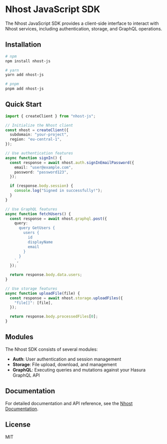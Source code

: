 # Nhost JavaScript SDK

The Nhost JavaScript SDK provides a client-side interface to interact with Nhost services, including authentication, storage, and GraphQL operations.

## Installation

```bash
# npm
npm install nhost-js

# yarn
yarn add nhost-js

# pnpm
pnpm add nhost-js
```

## Quick Start

```typescript
import { createClient } from "nhost-js";

// Initialize the Nhost client
const nhost = createClient({
  subdomain: "your-project",
  region: "eu-central-1",
});

// Use authentication features
async function signIn() {
  const response = await nhost.auth.signInEmailPassword({
    email: "user@example.com",
    password: "password123",
  });

  if (response.body.session) {
    console.log("Signed in successfully!");
  }
}

// Use GraphQL features
async function fetchUsers() {
  const response = await nhost.graphql.post({
    query: `
      query GetUsers {
        users {
          id
          displayName
          email
        }
      }
    `,
  });

  return response.body.data.users;
}

// Use storage features
async function uploadFile(file) {
  const response = await nhost.storage.uploadFiles({
    "file[]": [file],
  });

  return response.body.processedFiles[0];
}
```

## Modules

The Nhost SDK consists of several modules:

- **Auth**: User authentication and session management
- **Storage**: File upload, download, and management
- **GraphQL**: Executing queries and mutations against your Hasura GraphQL API

## Documentation

For detailed documentation and API reference, see the [Nhost Documentation](https://docs.nhost.io).

## License

MIT
